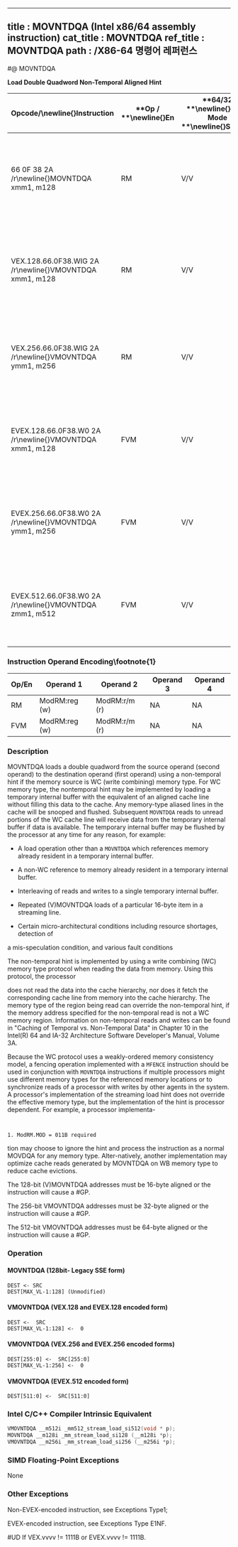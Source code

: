 ----------------------------
title : MOVNTDQA (Intel x86/64 assembly instruction)
cat_title : MOVNTDQA
ref_title : MOVNTDQA
path : /X86-64 명령어 레퍼런스
----------------------------
#@ MOVNTDQA

**Load Double Quadword Non-Temporal Aligned Hint**

|**Opcode/**\newline{}**Instruction**|**Op / **\newline{}**En**|**64/32 **\newline{}**bit Mode **\newline{}**Support**|**CPUID **\newline{}**Feature Flag**|**Description**|
|------------------------------------|-------------------------|------------------------------------------------------|------------------------------------|---------------|
|66 0F 38 2A /r\newline{}MOVNTDQA xmm1, m128|RM|V/V|SSE4_1|Move double quadword from m128 to xmm1 using non-temporal hint if WC memory type.|
|VEX.128.66.0F38.WIG 2A /r\newline{}VMOVNTDQA xmm1, m128|RM|V/V|AVX|Move double quadword from m128 to xmm using non-temporal hint if WC memory type.|
|VEX.256.66.0F38.WIG 2A /r\newline{}VMOVNTDQA ymm1, m256|RM|V/V|AVX2|Move 256-bit data from m256 to ymm using non-temporal hint if WC memory type.|
|EVEX.128.66.0F38.W0 2A /r\newline{}VMOVNTDQA xmm1, m128|FVM|V/V|AVX512VLAVX512F|Move 128-bit data from m128 to xmm using non-temporal hint if WC memory type.|
|EVEX.256.66.0F38.W0 2A /r\newline{}VMOVNTDQA ymm1, m256|FVM|V/V|AVX512VLAVX512F|Move 256-bit data from m256 to ymm using non-temporal hint if WC memory type.|
|EVEX.512.66.0F38.W0 2A /r\newline{}VMOVNTDQA zmm1, m512|FVM|V/V|AVX512F|Move 512-bit data from m512 to zmm using non-temporal hint if WC memory type.|
### Instruction Operand Encoding\footnote{1}


|Op/En|Operand 1|Operand 2|Operand 3|Operand 4|
|-----|---------|---------|---------|---------|
|RM|ModRM:reg (w)|ModRM:r/m (r)|NA|NA|
|FVM|ModRM:reg (w)|ModRM:r/m (r)|NA|NA|
### Description


MOVNTDQA loads a double quadword from the source operand (second operand) to the destination operand (first operand) using a non-temporal hint if the memory source is WC (write combining) memory type. For WC memory type, the nontemporal hint may be implemented by loading a temporary internal buffer with the equivalent of an aligned cache line without filling this data to the cache. Any memory-type aliased lines in the cache will be snooped and flushed. Subsequent `MOVNTDQA` reads to unread portions of the WC cache line will receive data from the temporary internal buffer if data is available. The temporary internal buffer may be flushed by the processor at any time for any reason, for example:

*  A load operation other than a `MOVNTDQA` which references memory already resident in a temporary internal buffer.

*  A non-WC reference to memory already resident in a temporary internal buffer.

*  Interleaving of reads and writes to a single temporary internal buffer.

*  Repeated (V)MOVNTDQA loads of a particular 16-byte item in a streaming line.

*  Certain micro-architectural conditions including resource shortages, detection of

a mis-speculation condition, and various fault conditions

The non-temporal hint is implemented by using a write combining (WC) memory type protocol when reading the data from memory. Using this protocol, the processor

does not read the data into the cache hierarchy, nor does it fetch the corresponding cache line from memory into the cache hierarchy. The memory type of the region being read can override the non-temporal hint, if the memory address specified for the non-temporal read is not a WC memory region. Information on non-temporal reads and writes can be found in "Caching of Temporal vs. Non-Temporal Data" in Chapter 10 in the Intel(R) 64 and IA-32 Architecture Software Developer's Manual, Volume 3A.

Because the WC protocol uses a weakly-ordered memory consistency model, a fencing operation implemented with a `MFENCE` instruction should be used in conjunction with `MOVNTDQA` instructions if multiple processors might use different memory types for the referenced memory locations or to synchronize reads of a processor with writes by other agents in the system. A processor's implementation of the streaming load hint does not override the effective memory type, but the implementation of the hint is processor dependent. For example, a processor implementa-

```sidenote


1. ModRM.MOD = 011B required
```

tion may choose to ignore the hint and process the instruction as a normal MOVDQA for any memory type. Alter-natively, another implementation may optimize cache reads generated by MOVNTDQA on WB memory type to reduce cache evictions.

The 128-bit (V)MOVNTDQA addresses must be 16-byte aligned or the instruction will cause a #GP.

The 256-bit VMOVNTDQA addresses must be 32-byte aligned or the instruction will cause a #GP.

The 512-bit VMOVNTDQA addresses must be 64-byte aligned or the instruction will cause a #GP.


### Operation
#### MOVNTDQA (128bit- Legacy SSE form)
```info-verb
DEST  <- SRC
DEST[MAX_VL-1:128] (Unmodified)
```
#### VMOVNTDQA (VEX.128 and EVEX.128 encoded form)
```info-verb
DEST  <-  SRC
DEST[MAX_VL-1:128] <-   0 
```
#### VMOVNTDQA (VEX.256 and EVEX.256 encoded forms)
```info-verb
DEST[255:0] <-   SRC[255:0]
DEST[MAX_VL-1:256] <-   0
```
#### VMOVNTDQA (EVEX.512 encoded form)
```info-verb
DEST[511:0] <-   SRC[511:0]
```

### Intel C/C++ Compiler Intrinsic Equivalent

```cpp
VMOVNTDQA __m512i _mm512_stream_load_si512(void * p);
MOVNTDQA __m128i _mm_stream_load_si128 (__m128i *p);
VMOVNTDQA __m256i _mm_stream_load_si256 (__m256i *p);
```
### SIMD Floating-Point Exceptions


None

### Other Exceptions


Non-EVEX-encoded instruction, see Exceptions Type1; 

EVEX-encoded instruction, see Exceptions Type E1NF.

#UD If VEX.vvvv != 1111B or EVEX.vvvv != 1111B.

